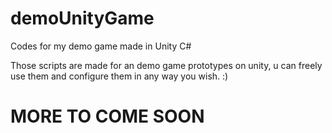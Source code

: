 # demoUnityGame
Codes for my demo game made in Unity C#


Those scripts are made for an demo game prototypes on unity, u can freely use them and configure them in any way you wish. :)

# MORE TO COME SOON #
